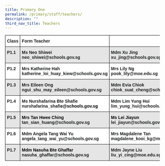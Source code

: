 ```yaml
---
title: Primary One
permalink: /primary/staff/teachers/
description: ""
third_nav_title: Teachers
---
```

<style type="text/css">
.tg  {border-collapse:collapse;border-spacing:0;}
.tg td{border-color:black;border-style:solid;border-width:1px;font-family:Arial, sans-serif;font-size:14px;
  overflow:hidden;padding:10px 5px;word-break:normal;}
.tg th{border-color:black;border-style:solid;border-width:1px;font-family:Arial, sans-serif;font-size:14px;
  font-weight:normal;overflow:hidden;padding:10px 5px;word-break:normal;}
.tg .tg-zvks{background-color:#FFF;color:#1A1C1E;text-align:left;vertical-align:top}
.tg .tg-zo37{background-color:#FFF;color:#1A1C1E;font-weight:bold;text-align:left;vertical-align:middle}
.tg .tg-2t7u{background-color:#E5E5E5;color:#1A1C1E;text-align:left;vertical-align:top}
.tg .tg-pv77{background-color:#FFF;color:#1A1C1E;font-weight:bold;text-align:left;vertical-align:top}
.tg .tg-hl5z{background-color:#E5E5E5;color:#1A1C1E;font-weight:bold;text-align:left;vertical-align:top}
</style>
<table class="tg">
<thead>
  <tr>
    <th class="tg-pv77">Class</th>
    <th class="tg-pv77">Form Teacher</th>
    <th class="tg-pv77"></th>
    <th class="tg-zo37"></th>
  </tr>
</thead>
<tbody>
  <tr>
    <td class="tg-hl5z">P1.1</td>
    <td class="tg-hl5z"><span style="font-weight:bold">Ms Neo Shiwei</span><br>neo_shiwei@schools.gov.sg</td>
    <td class="tg-hl5z"><span style="font-weight:bold">Mdm Xu Jing</span><br>xu_jing@schools.gov.sg</td>
    <td class="tg-2t7u"></td>
  </tr>
  <tr>
    <td class="tg-pv77">P1.2</td>
    <td class="tg-pv77"><span style="font-weight:bold">Mrs Katherine Hah</span><br>katherine_loi_huay_kiew@schools.gov.sg</td>
    <td class="tg-pv77"><span style="font-weight:bold">Mrs Lily Ng</span><br>pook_lily@moe.edu.sg</td>
    <td class="tg-pv77">Ms Tan May Lin<br>tan_may_lin@schools.gov.sg</td>
  </tr>
  <tr>
    <td class="tg-hl5z">P1.3</td>
    <td class="tg-hl5z"><span style="font-weight:bold">Mrs Eileen Ong</span> <br>ngui_shu_may_eileen@schools.gov.sg</td>
    <td class="tg-hl5z"><span style="font-weight:bold">Mdm Evia Chiok</span><br>chiok_suat_cheng@schools.gov.sg</td>
    <td class="tg-2t7u"> </td>
  </tr>
  <tr>
    <td class="tg-pv77">P1.4</td>
    <td class="tg-pv77">Ms Nurshafarina Bte Shafie<br>nurshafarina_shafi<span style="color:#000">e@schools.gov.sg</span></td>
    <td class="tg-pv77"><span style="font-weight:bold">Mdm Lim Yung Hui</span><br>lim_yung_hui@schools.gov.sg</td>
    <td class="tg-zvks"> </td>
  </tr>
  <tr>
    <td class="tg-hl5z">P1.5</td>
    <td class="tg-hl5z"><span style="font-weight:bold;color:#000">Mrs Tan Hwee Ching</span><br>tan_sian_huang@schools.gov.sg</td>
    <td class="tg-hl5z"><span style="font-weight:bold;color:#000">Ms Lei Jiayun</span><br>lei_jiayun@schools.gov.sg</td>
    <td class="tg-2t7u"> </td>
  </tr>
  <tr>
    <td class="tg-pv77">P1.6</td>
    <td class="tg-pv77">Mdm Angela Tang Wai Yu<br>angela_tang_wai_yu@schools.gov.sg</td>
    <td class="tg-pv77"><span style="font-weight:bold">Mrs Magdalene Tan</span><br>magdalene_kooi_kg@moe.edu.sg</td>
    <td class="tg-pv77">Mrs Thilaka Ruben<br>thilaka_ganapathi@schools.gov.sg</td>
  </tr>
  <tr>
    <td class="tg-hl5z">P1.7</td>
    <td class="tg-hl5z"><span style="font-weight:bold;color:#000">Mdm Nasuha Bte Ghaffar</span><br>nasuha_ghaffar@schools.gov.sg</td>
    <td class="tg-hl5z"><span style="font-weight:bold">Mdm Jayne Liu</span><br>liu_yi_cing@moe.edu.sg</td>
    <td class="tg-hl5z"><span style="font-weight:bold">Ms Hoo Shu Min</span><br>hoo_shu_min@schools.gov.sg</td>
  </tr>
</tbody>
</table>
